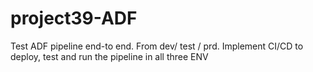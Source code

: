 # project39-ADF
Test ADF pipeline end-to end. From dev/ test / prd. Implement CI/CD to deploy, test and run the pipeline in all three ENV
